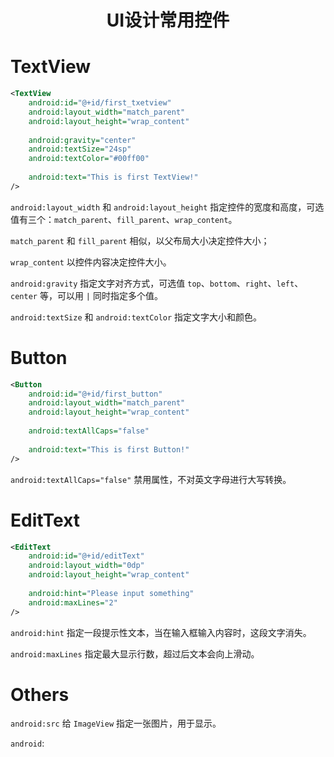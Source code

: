 # <center> UI设计常用控件

# TextView

``` xml
<TextView
    android:id="@+id/first_txetview"
    android:layout_width="match_parent"
    android:layout_height="wrap_content"
 
    android:gravity="center"
    android:textSize="24sp"
    android:textColor="#00ff00"
 
    android:text="This is first TextView!"
/>
```

`android:layout_width` 和 `android:layout_height` 指定控件的宽度和高度，可选值有三个：`match_parent`、`fill_parent`、`wrap_content`。

`match_parent` 和 `fill_parent` 相似，以父布局大小决定控件大小；

`wrap_content` 以控件内容决定控件大小。

`android:gravity` 指定文字对齐方式，可选值 `top`、`bottom`、`right`、`left`、`center` 等，可以用 `|` 同时指定多个值。

`android:textSize` 和 `android:textColor` 指定文字大小和颜色。

# Button

``` xml
<Button
    android:id="@+id/first_button"
    android:layout_width="match_parent"
    android:layout_height="wrap_content"
 
    android:textAllCaps="false"
 
    android:text="This is first Button!"
/>
```

`android:textAllCaps="false"` 禁用属性，不对英文字母进行大写转换。

# EditText

``` xml
<EditText
    android:id="@+id/editText"
    android:layout_width="0dp"
    android:layout_height="wrap_content"
 
    android:hint="Please input something"
    android:maxLines="2"
/>
```

`android:hint` 指定一段提示性文本，当在输入框输入内容时，这段文字消失。

`android:maxLines` 指定最大显示行数，超过后文本会向上滑动。

# Others

`android:src` 给 `ImageView` 指定一张图片，用于显示。

`android`:


